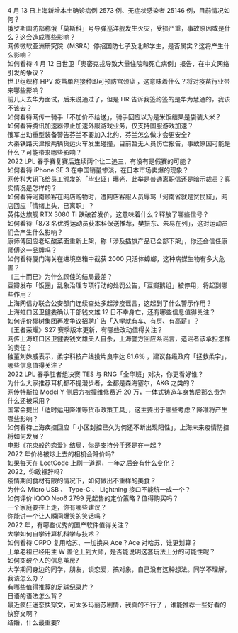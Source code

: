 4 月 13 日上海新增本土确诊病例 2573 例、无症状感染者 25146 例，目前情况如何？  
俄罗斯国防部称俄「莫斯科」号导弹巡洋舰发生火灾，受损严重，事故原因或是什么？这会造成哪些影响？  
网传微软亚洲研究院（MSRA）停招国防七子及北邮学生，是否属实？这将产生什么影响？  
如何看待 4 月 12 日世卫「奥密克戎导致大量住院和死亡病例」报告，在中文网络引发的争议？  
世卫组织称 HPV 疫苗单剂接种即可预防宫颈癌 ，这意味着什么？将对疫苗行业带来哪些影响？  
前几天去华为面试，后来说通过了，但是 HR 告诉我签约签的是华为慧通的，我该不该去？  
如何看待网传一骑手「不加价不给送」，骑手回应以为是米饭结果是袋装大米？  
如何看待腾讯加速器停止加速外服游戏业务，仅支持国服游戏加速？  
俄军出动重型装备警告芬兰不要加入北约，芬兰怎么做才会更安全?  
大秦铁路天津段两辆货运火车发生碰撞，目前暂无人员伤亡报告，事故原因可能是什么？可能带来哪些影响？  
2022 LPL 春季赛复赛后连续两个让二追三，有没有是假赛的可能？  
如何看待 iPhone SE 3 在中国销量惨淡，在日本市场卖爆的现象？  
网传科大讯飞给员工颁发的「毕业证」曝光，此举是普通离职信还是暗示裁员？真实情况是怎样的？  
如何看待河南顾客在网店购物时，遭网店客服人员辱骂「河南省就是贫民窟」，网店回应「情绪上头，已离职」？  
英伟达旗舰 RTX 3080 Ti 跌破首发价，这意味着什么？释放了哪些信号？  
如何看待「873 名优秀运动员获本科保送推荐，樊振东、朱易在列」，这对运动员们会产生什么影响？  
康师傅回应老坛酸菜面重新上架，称「涉及插旗产品已全部下架」，你还会信任康师傅这一品牌吗？  
如何看待厦门海关在进境空箱中截获 2000 只活体蟑螂，这种病媒生物有多大危害？  
《三十而已》为什么顾佳的结局最差？  
豆瓣发布「饭圈」乱象治理专项行动的处罚公告，「豆瓣鹅组」被停用，将起到哪些作用？  
上海网信办联合公安部门连续查处多起涉疫谣言，这起到了什么警示作用？  
上海虹口区卫健委确认干部钱文雄 12 日不幸身亡，还有哪些信息值得关注？  
如何评价椰树集团再发争议招聘广告「入学就有车、有房、有高薪」？  
《王者荣耀》S27 赛季版本更新，有哪些改动值得关注？  
网传上海虹口区卫健委钱文雄夫人自杀，上海警方回应系谣言，造谣者该承担怎样的责任？  
独董刘姝威表示，柔宇科技产线投片良率达 81.6％ ，建议各级政府「拯救柔宇」，哪些信息值得关注？  
2022 LPL 春季胜者组决赛 TES 与 RNG「全华班」对决，你更看好谁？  
为什么大家推荐耳机都不提漫步者，全都是森海塞尔，AKG 之类的？  
网传特斯拉 Model Y 侧后方被撞维修费近 20 万，一体式铸造车身售后那么贵为什么还被采用？  
国常会提出「适时运用降准等货币政策工具」，这主要出于哪些考虑？降准将产生哪些影响？  
如何看待上海疾控回应「 小区封控已久为何还不断出现阳性」，上海未来疫情防控将如何发展？  
电影《花束般的恋爱》结局，你是支持分手还是在一起？  
2022 年价格被炒上去的相机会降价吗?  
如果每天在 LeetCode 上刷一道题，一年之后会有什么变化？  
2022，你敢裸辞吗?  
疫情期间食材有限的情况下，如何做出不重样的美食？  
为什么 Micro USB 、 Type-C 、 Lightning 接口不能统一成一个？  
如何评价 iQOO Neo6 2799 元起售的定价策略？值得购买吗？  
一个家庭要往上走，你有哪些建议？  
你能讲一个让人瞬间爆笑的笑话吗？  
2022 年，有哪些优秀的国产软件值得关注？  
大学如何自学计算机科学与技术？  
如何看待 OPPO 复用哈苏、一加换来 Ace？Ace 对哈苏，谁更划算？  
上单老祖已经用主 W 盖伦上到大师，是否能说明这套玩法上分的可能性呢？  
如何突破个人的信息茧房?  
大学期间身边的同学，朋友，谈恋爱，搞对象，自己没有这种想法。同学不理解，我该怎么办？  
有哪些值得推荐的足球纪录片？  
日语的语法怎么背？  
最近疯狂迷恋快穿文，可太多玛丽苏剧情，我真的不行了 ，谁能推荐一些好看的快穿文啊？  
结婚，什么最重要?  
